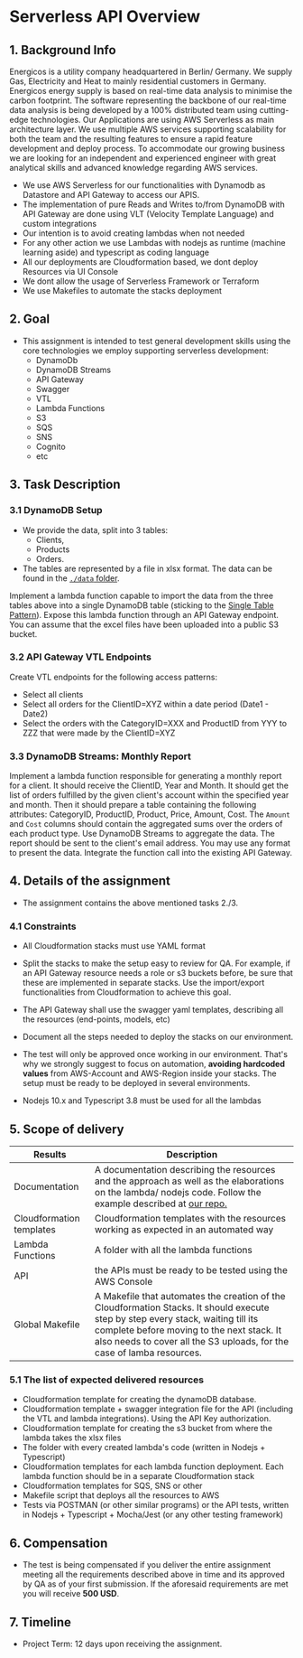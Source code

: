 # Serverless API Overview

## 1. Background Info

Energicos is a utility company headquartered in Berlin/ Germany. We supply Gas, Electricity and Heat to mainly residential customers in Germany. Energicos energy supply is based on real-time data analysis to minimise the carbon footprint. The software representing the backbone of our real-time data analysis is being developed by a 100% distributed team using cutting-edge technologies. Our Applications are using AWS Serverless as main architecture layer. We use multiple AWS services supporting scalability for both the team and the resulting features to ensure a rapid feature development and deploy process. To accommodate our growing business we are looking for an independent and experienced engineer with great analytical skills and advanced knowledge regarding AWS services.

- We use AWS Serverless for our functionalities with Dynamodb as Datastore and API Gateway to access our APIS.
- The implementation of pure Reads and Writes to/from DynamoDB with API Gateway are done using VLT (Velocity Template Language) and custom integrations
- Our intention is to avoid creating lambdas when not needed
- For any other action we use Lambdas with nodejs as runtime (machine learning aside) and typescript as coding language
- All our deployments are Cloudformation based, we dont deploy Resources via UI Console
- We dont allow the usage of Serverless Framework or Terraform
- We use Makefiles to automate the stacks deployment

## 2. Goal

- This assignment is intended to test general development skills using the core technologies we employ supporting serverless development:
  - DynamoDb
  - DynamoDB Streams
  - API Gateway
  - Swagger
  - VTL
  - Lambda Functions
  - S3
  - SQS
  - SNS
  - Cognito
  - etc

## 3. Task Description

### 3.1 DynamoDB Setup

- We provide the data, split into 3 tables:
  - Clients,
  - Products
  - Orders.
- The tables are represented by a file in xlsx format. The data can be found in the [`./data` folder](./data).

Implement a lambda function capable to import the data from the three tables above into a single DynamoDB table (sticking to the [Single Table Pattern](https://www.alexdebrie.com/posts/dynamodb-single-table/)). Expose this lambda function through an API Gateway endpoint.
You can assume that the excel files have been uploaded into a public S3 bucket.

### 3.2 API Gateway VTL Endpoints

Create VTL endpoints for the following access patterns:

- Select all clients
- Select all orders for the ClientID=XYZ within a date period (Date1 - Date2)
- Select the orders with the CategoryID=XXX and ProductID from YYY to ZZZ that were made by the ClientID=XYZ

### 3.3 DynamoDB Streams: Monthly Report

Implement a lambda function responsible for generating a monthly report for a client. It should receive the ClientID, Year and Month. It should get the list of orders fulfilled by the given client's account within the specified year and month. Then it should prepare a table containing the following attributes: CategoryID, ProductID, Product, Price, Amount, Cost.
The `Amount` and `Cost` columns should contain the aggregated sums over the orders of each product type. Use DynamoDB Streams to aggregate the data. The report should be sent to the client's email address. You may use any format to present the data. Integrate the function call into the existing API Gateway.

## 4. Details of the assignment

- The assignment contains the above mentioned tasks 2./3.

### 4.1 Constraints

- All Cloudformation stacks must use YAML format

- Split the stacks to make the setup easy to review for QA. For example, if an API Gateway resource needs a role or s3 buckets before, be sure that these are implemented in separate stacks. Use the import/export functionalities from Cloudformation to achieve this goal.

- The API Gateway shall use the swagger yaml templates, describing all the resources (end-points, models, etc)

- Document all the steps needed to deploy the stacks on our environment.

- The test will only be approved once working in our environment. That's why we strongly suggest to focus on automation, **avoiding hardcoded values** from AWS-Account and AWS-Region inside your stacks. The setup must be ready to be deployed in several environments.

- Nodejs 10.x and Typescript 3.8 must be used for all the lambdas

## 5. Scope of delivery

| __Results__              | __Description__                                              |
| ------------------------ | ------------------------------------------------------------ |
| Documentation            | A documentation describing the resources and the approach as well as the elaborations on the lambda/ nodejs code. Follow the example described at [our repo.](./docu_template.md) |
| Cloudformation templates | Cloudformation templates with the resources working as expected in an automated way |
| Lambda Functions | A folder with all the lambda functions |
| API | the APIs must be ready to be tested using the AWS Console |
| Global Makefile | A Makefile that automates the creation of the Cloudformation Stacks. It should execute step by step every stack, waiting till its complete before moving to the next stack. It also needs to cover all the S3 uploads, for the case of lamba resources. |

### 5.1 The list of expected delivered resources

- Cloudformation template for creating the dynamoDB database.
- Cloudformation template + swagger integration file for the API (including the VTL and lambda integrations). Using the API Key authorization.
- Cloudformation template for creating the s3 bucket from where the lambda takes the xlsx files
- The folder with every created lambda's code (written in Nodejs + Typescript)
- Cloudformation templates for each lambda function deployment. Each lambda function should be in a separate Cloudformation stack
- Cloudformation templates for SQS, SNS or other
- Makefile script that deploys all the resources to AWS
- Tests via POSTMAN (or other similar programs) or the API tests, written in  Nodejs + Typescript + Mocha/Jest (or any other testing framework)

## 6. Compensation

- The test is being compensated if you deliver the entire assignment meeting all the requirements described above in time and its approved by QA as of your first submission. If the aforesaid requirements are met you will receive **500 USD**.

## 7. Timeline

- Project Term: 12 days upon receiving the assignment.
